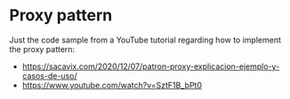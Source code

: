 # Proxy pattern
Just the code sample from a YouTube tutorial regarding how to implement
the proxy pattern:

- https://sacavix.com/2020/12/07/patron-proxy-explicacion-ejemplo-y-casos-de-uso/
- https://www.youtube.com/watch?v=SztF1B_bPt0
